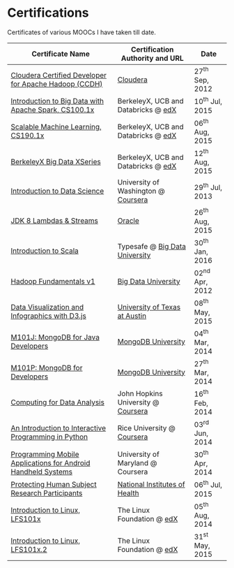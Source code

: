 # Certifications
Certificates of various MOOCs I have taken till date.

| Certificate Name | Certification Authority and URL | Date |
| --- | --- | -- |
| [Cloudera Certified Developer for Apache Hadoop (CCDH)](https://github.com/P7h/MOOC_Certifications/blob/master/Cloudera_CCDH_Certificate.pdf) | [Cloudera](https://www.cloudera.com/training/certification.html) | 27<sup>th</sup> Sep, 2012 |
| [Introduction to Big Data with Apache Spark, CS100.1x](https://github.com/P7h/MOOC_Certifications/blob/master/edX_IntroToBigDataWithApacheSpark.pdf) | BerkeleyX, UCB and Databricks  @ [edX](https://www.edx.org/course/introduction-big-data-apache-spark-uc-berkeleyx-cs100-1x) | 10<sup>th</sup> Jul, 2015 |
| [Scalable Machine Learning, CS190.1x](https://github.com/P7h/MOOC_Certifications/blob/master/edX_ScalableMachineLearning.pdf) | BerkeleyX, UCB and Databricks  @ [edX](https://www.edx.org/course/scalable-machine-learning-uc-berkeleyx-cs190-1x) | 06<sup>th</sup> Aug, 2015 |
| [BerkeleyX Big Data XSeries](https://github.com/P7h/MOOC_Certifications/blob/master/UCBerkeleyX__Big_Data_XSeries__Certificate.pdf) | BerkeleyX, UCB and Databricks @ [edX](https://amplab.cs.berkeley.edu/the-berkeleyx-xseries-on-big-data-is-complete/) | 12<sup>th</sup> Aug, 2015 |
| [Introduction to Data Science](https://github.com/P7h/MOOC_Certifications/blob/master/Coursera_IntroToDataScience.pdf) | University of Washington @ [Coursera](https://www.coursera.org/course/datasci) | 29<sup>th</sup> Jul, 2013 |
| [JDK 8 Lambdas & Streams](https://github.com/P7h/MOOC_Certifications/blob/master/Oracle__JavaSE8__LambdasAndStreams.pdf) | [Oracle](https://apexapps.oracle.com/pls/apex/f?p=44785:145:0::::P145_EVENT_ID,P145_PREV_PAGE:4887,143) | 26<sup>th</sup> Aug, 2015 |
| [Introduction to Scala](https://github.com/P7h/MOOC_Certifications/blob/master/BDU_IntroToScala.pdf) | Typesafe @ [Big Data University](http://bigdatauniversity.com/courses/scala-course/) | 30<sup>th</sup> Jan, 2016 |
| [Hadoop Fundamentals v1](https://github.com/P7h/MOOC_Certifications/blob/master/BDU_Hadoop_v1.pdf) | [Big Data University](http://bigdatauniversity.com/courses/hadoop-course/) | 02<sup>nd</sup> Apr, 2012 |
| [Data Visualization and Infographics with D3.js](https://github.com/P7h/MOOC_Certifications/blob/master/DataVisualizationWithD3.pdf) | [University of Texas at Austin](http://journalismcourses.org/D3.html) | 08<sup>th</sup> May, 2015 |
| [M101J: MongoDB for Java Developers](https://github.com/P7h/MOOC_Certifications/blob/master/MongoDB__M101J.pdf) | [MongoDB University](https://university.mongodb.com/courses/M101J/about) | 04<sup>th</sup> Mar, 2014 |
| [M101P: MongoDB for Developers](https://github.com/P7h/MOOC_Certifications/blob/master/MongoDB__M101P.pdf) | [MongoDB University](https://university.mongodb.com/courses/M101P/about) | 27<sup>th</sup> Mar, 2014 |
| [Computing for Data Analysis](https://github.com/P7h/MOOC_Certifications/blob/master/Coursera_ComputingForDataAnalysis.pdf) | John Hopkins University @ [Coursera](https://www.coursera.org/course/compdata) | 16<sup>th</sup> Feb, 2014 |
| [An Introduction to Interactive Programming in Python](https://github.com/P7h/MOOC_Certifications/blob/master/Coursera_InteractivePython.pdf) | Rice University @ [Coursera](https://www.coursera.org/course/interactivepython) | 03<sup>rd</sup> Jun, 2014 |
| [Programming Mobile Applications for Android Handheld Systems](https://github.com/P7h/MOOC_Certifications/blob/master/Coursera_ProgAndroid.pdf) | University of Maryland @ Coursera | 30<sup>th</sup> Apr, 2014 |
| [Protecting Human Subject Research Participants](https://github.com/P7h/MOOC_Certifications/blob/master/NIH_ProtectingHumanSubjectResearchParticipants.pdf) | [National Institutes of Health](http://humansubjects.energy.gov/doe-resources/nih-trng.htm) | 06<sup>th</sup> Jul, 2015 |
| [Introduction to Linux, LFS101x](https://github.com/P7h/MOOC_Certifications/blob/master/edX_IntrToLinux_v1.pdf) | The Linux Foundation @ [edX](https://www.edx.org/course/introduction-linux-linuxfoundationx-lfs101x) | 05<sup>th</sup> Aug, 2014 |
| [Introduction to Linux, LFS101x.2](https://github.com/P7h/MOOC_Certifications/blob/master/edX_IntrToLinux_v2.pdf) | The Linux Foundation @ [edX](https://www.edx.org/course/introduction-linux-linuxfoundationx-lfs101x-2) | 31<sup>st</sup> May, 2015 |